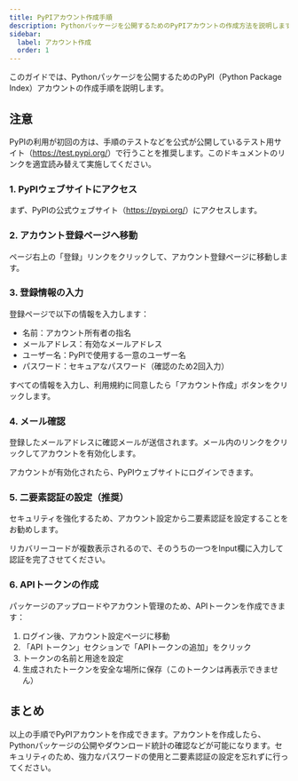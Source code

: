 ```yaml
---
title: PyPIアカウント作成手順
description: Pythonパッケージを公開するためのPyPIアカウントの作成方法を説明します。
sidebar:
  label: アカウント作成
  order: 1
---
```


このガイドでは、Pythonパッケージを公開するためのPyPI（Python Package Index）アカウントの作成手順を説明します。

## 注意

PyPIの利用が初回の方は、手順のテストなどを公式が公開しているテスト用サイト（<https://test.pypi.org/>）で行うことを推奨します。このドキュメントのリンクを適宜読み替えて実施してください。

### 1. PyPIウェブサイトにアクセス

まず、PyPIの公式ウェブサイト（<https://pypi.org/>）にアクセスします。

### 2. アカウント登録ページへ移動

ページ右上の「登録」リンクをクリックして、アカウント登録ページに移動します。

### 3. 登録情報の入力

登録ページで以下の情報を入力します：

- 名前：アカウント所有者の指名
- メールアドレス：有効なメールアドレス
- ユーザー名：PyPIで使用する一意のユーザー名
- パスワード：セキュアなパスワード（確認のため2回入力）

すべての情報を入力し、利用規約に同意したら「アカウント作成」ボタンをクリックします。

### 4. メール確認

登録したメールアドレスに確認メールが送信されます。メール内のリンクをクリックしてアカウントを有効化します。

アカウントが有効化されたら、PyPIウェブサイトにログインできます。

### 5. 二要素認証の設定（推奨）

セキュリティを強化するため、アカウント設定から二要素認証を設定することをお勧めします。

リカバリーコードが複数表示されるので、そのうちの一つをInput欄に入力して認証を完了させてください。

### 6. APIトークンの作成

パッケージのアップロードやアカウント管理のため、APIトークンを作成できます：

1. ログイン後、アカウント設定ページに移動
2. 「API トークン」セクションで「APIトークンの追加」をクリック
3. トークンの名前と用途を設定
4. 生成されたトークンを安全な場所に保存（このトークンは再表示できません）

## まとめ

以上の手順でPyPIアカウントを作成できます。アカウントを作成したら、Pythonパッケージの公開やダウンロード統計の確認などが可能になります。セキュリティのため、強力なパスワードの使用と二要素認証の設定を忘れずに行ってください。
